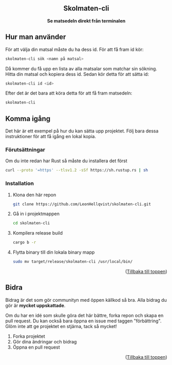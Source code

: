 <div id="top"></div>
<div align="center">

<h2 align="center">Skolmaten-cli</h2>

  <p align="center">
    <b>Se matsedeln direkt från terminalen</b>
  </p>
</div>

<!-- KOMMA IGÅNG -->
## Hur man använder

För att välja din matsal måste du ha dess id. För att få fram id kör:
```sh
skolmaten-cli sök <namn på matsal>
```
Då kommer du få upp en lista av alla matsalar som matchar sin sökning.
Hitta din matsal och kopiera dess id. Sedan kör detta för att sätta id:
```sh
skolmaten-cli id <id>
```
Efter det är det bara att köra detta för att få fram matsedeln:
```sh
skolmaten-cli
```



<!-- KOMMA IGÅNG -->
## Komma igång

Det här är ett exempel på hur du kan sätta upp projektet. Följ bara dessa instruktioner för att få igång en lokal kopia.

### Förutsättningar

Om du inte redan har Rust så måste du installera det först
```sh
curl --proto '=https' --tlsv1.2 -sSf https://sh.rustup.rs | sh
```

### Installation

1. Klona den här repon
   ```sh
   git clone https://github.com/LeonHellqvist/skolmaten-cli.git
   ```
2. Gå in i projektmappen
   ```sh
   cd skolmaten-cli
   ```
3. Kompilera release build
   ```sh
   cargo b -r
   ```
4. Flytta binary till din lokala binary mapp
   ```sh
   sudo mv target/release/skolmaten-cli /usr/local/bin/
   ```

<p align="right">(<a href="#top">Tillbaka till toppen</a>)</p>


<!-- BIDRA -->
## Bidra

Bidrag är det som gör communityn med öppen källkod så bra. Alla bidrag du gör är **mycket uppskattade**.

Om du har en idé som skulle göra det här bättre, forka repon och skapa en pull request. Du kan också bara öppna en issue med taggen "förbättring".
Glöm inte att ge projektet en stjärna, tack så mycket!

1. Forka projektet
2. Gör dina ändringar och bidrag
3. Öppna en pull request

<p align="right">(<a href="#top">Tillbaka till toppen</a>)</p>
